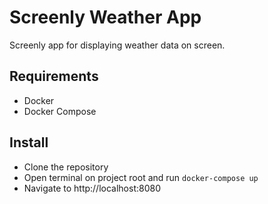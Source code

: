 # Screenly Weather App

Screenly app for displaying weather data on screen.

## Requirements

* Docker
* Docker Compose

## Install

* Clone the repository
* Open terminal on project root and run `docker-compose up`
* Navigate to http://localhost:8080
